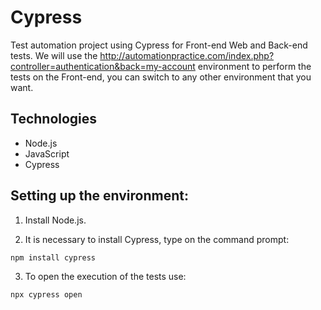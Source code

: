 # Cypress

Test automation project using Cypress for Front-end Web and Back-end tests. We will use the http://automationpractice.com/index.php?controller=authentication&back=my-account environment to perform the tests on the Front-end, you can switch to any other environment that you want.

## Technologies

- Node.js
- JavaScript
- Cypress

## Setting up the environment:

1. Install Node.js.

2. It is necessary to install Cypress, type on the command prompt:
```
npm install cypress
```
3. To open the execution of the tests use: 
```
npx cypress open
```
